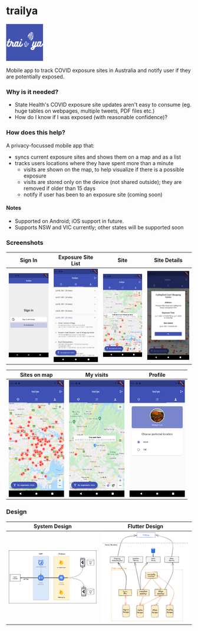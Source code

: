 # trailya

<img src="doc/images/trailya-icon.png" alt="trailya" width="100"/> 

Mobile app to track COVID exposure sites in Australia and notify user if they are potentially exposed. 

### Why is it needed?

- State Health's COVID exposure site updates aren't easy to consume (eg. huge tables on webpages, multiple tweets, PDF files etc.)
- How do I know if I was exposed (with reasonable confidence)?

### How does this help?

A privacy-focussed mobile app that:

- syncs current exposure sites and shows them on a map and as a list
- tracks users locations where they have spent more than a minute
  - visits are shown on the map, to help visualize if there is a possible exposure
  - visits are stored only on the device (not shared outside); they are removed if older than 15 days
  - notify if user has been to an exposure site (coming soon)

#### Notes

- Supported on Android; iOS support in future.
- Supports NSW and VIC currently; other states will be supported soon

### Screenshots

| Sign In                                                      | Exposure Site List                                                          | Site                                                    | Site Details                                                            |
| ------------------------------------------------------------ | --------------------------------------------------------------------------- | ------------------------------------------------------- | ----------------------------------------------------------------------- |
| <img src="doc/images/signin.png" alt="Sign In" width="150"/> | <img src="doc/images/sites-list.png" alt="Exposure Site List" width="150"/> | <img src="doc/images/site.png" alt="Site" width="150"/> | <img src="doc/images/site-details.png" alt="Site Details" width="150"/> |

| Sites on map                                                            | My visits                                                       | Profile                                                       |
| ----------------------------------------------------------------------- | --------------------------------------------------------------- | ------------------------------------------------------------- |
| <img src="doc/images/sites-on-map.png" alt="Sites on map" width="150"/> | <img src="doc/images/my-visit.png" alt="My visit" width="150"/> | <img src="doc/images/profile.png" alt="Profile" width="150"/> |

### Design

| System Design                                               | Flutter Design                                              |
| ----------------------------------------------------------- | ----------------------------------------------------------- |
| <img src="doc/images/system.png" alt="Design" width="300"/> | <img src="doc/images/design.png" alt="Design" width="300"/> |

